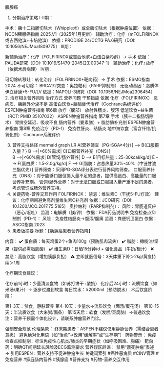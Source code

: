 胰腺癌
1. 分期治疗策略
Ⅰ-Ⅱ期：

手术：胰十二指肠切除术（Whipple术）或全胰切除术（根据肿瘤位置）
依据：NCCN胰腺癌指南 2025.V1（2025年1月更新）
辅助治疗：化疗（mFOLFIRINOX或吉西他滨+卡培他滨）
依据：PRODIGE 24/CCTG PA.6研究（DOI: 10.1056/NEJMoa1809775）
Ⅲ期：

新辅助治疗：化疗（FOLFIRINOX或吉西他滨+白蛋白紫杉醇）→ 手术
依据：PAUDA研究（DOI: 10.1016/S1470-2045(23)00347-1）
辅助治疗：化疗±放疗（依据术后病理）
Ⅳ期：

可切除转移灶：转化治疗（FOLFIRINOX+靶向药）→ 手术
依据：ESMO指南 2024
不可切除：
BRCA1/2突变：奥拉帕利（PARP抑制剂）
无驱动基因：脂质体伊立替康+5-FU/LV
依据：NAPOLI-3研究（DOI: 10.1056/NEJMoa2306454）
2. 治疗相关营养风险
治疗方式	营养问题	干预措施	依据
化疗（FOLFIRINOX）	恶病质、胰腺外分泌不足	高蛋白饮食+胰酶替代治疗（Cochrane系统评价）	ESPEN肿瘤营养指南 第6章
放疗（腹部）	放射性肠炎、腹泻	低渣饮食+益生菌（RCT: PMID 35107032）	ASPEN肿瘤营养指南 第7章
手术（胰十二指肠切除术）	胃排空延迟、吸收不良	肠内营养（要素膳）+ 脂肪酶补充剂	ESPEN肿瘤营养指南 第8章
免疫治疗（PD-1）	免疫性肝炎、结肠炎	地中海饮食（富含纤维/抗氧化剂）	Cochrane系统评价

3. 营养支持路径
mermaid
graph LR
A[营养筛查（PG-SGA≥4分）] --> B{口服摄入量？}
B -->|>60%需求| C[口服营养补充（ONS）]  
B -->|<60%需求| D[管饲/肠外营养]
D --> E[目标热量：25-30kcal/kg/d]
E --> F[蛋白质：1.5-2.0g/kg/d]
F --> G[脂肪：占总热量30%-40%（中链甘油三酯优先）]
营养筛查：采用PG-SGA评分表进行营养风险筛查。
口服营养补充（ONS）：对于能够口服但摄入量不足的患者，提供高蛋白、高能量的口服营养补充剂。
管饲/肠外营养：对于无法口服或口服摄入量严重不足的患者，考虑管饲或肠外营养支持。
4. 关键药物-营养交互作用
FOLFIRINOX：
禁忌：维生素C（干扰5-FU疗效）
建议：化疗期间避免高剂量维生素C补充剂
依据：JCO研究（DOI: 10.1200/JCO.2017.75.5165）
奥拉帕利（PARP抑制剂）：
风险：胃肠道反应（恶心/呕吐）
监测：电解质（镁/钾）
依据：FDA药品说明书
免疫检查点抑制剂（PD-1）：
风险：免疫性结肠炎→腹泻/腹痛
监测：粪便钙卫蛋白
依据：ASCO指南 2023
5. 患者版摘要
标题：【胰腺癌患者营养指南】

内容：
✔️ 蛋白质：每天鸡蛋2个+鱼肉100g（预防肌肉流失）
✔️ 脂肪：橄榄油/坚果（提供必需脂肪酸）
✔️ 维生素D：日晒15分钟/d + 强化食品（牛奶/橙汁）
❌ 禁忌：高脂饮食（增加胰腺负担）
⚠️ 立即就医信号：3天体重下降＞2kg/黄疸持续＞1周

化疗期饮食建议：

化疗前1小时：少量清淡食物（如苏打饼干+酸奶）
化疗后24小时：流质饮食（如米汤/果汁）→ 逐步过渡到软食
每日饮水：≥2000ml（预防脱水）
术后饮食阶段：

第1-3天：禁食，静脉营养
第4-10天：少量水→流质饮食（面汤/蛋花汤）
第10-15天：半流质饮食（大米粥/面条）
第15天后：软食（发糕/豆腐脑）→普通饮食
注：营养干预需个体化设计，请联系肿瘤营养门诊。

强制安全规范
伦理条款：
终末期患者：ASPEN不建议仅用静脉营养（需结合患者意愿）
避免绝对化用语（如“治愈”→改用“缓解率”或“生存期”）
药物警示：
免疫检查点抑制剂：标注免疫性心肌炎/肺炎的早期症状（如呼吸困难、胸痛）
靶向药：明确QT间期延长风险及ECG监测要求
营养误区辟谣：
禁用“饿死肿瘤”表述 → 引用ESPEN：营养支持不促进肿瘤生长
关键词索引
#癌性恶病质 #CINV管理 #免疫营养 #家庭肠内营养 #胰腺癌 #营养支持 #药物-营养交互作用
